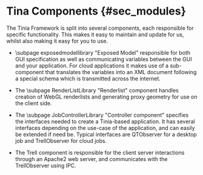 Tina Components {#sec_modules}
============

The Tinia Framework is split into several components, each responsible for specific
functionality. This makes it easy to maintain and update for us, whilst also
making it easy for you to use.

- \subpage exposedmodellibrary "Exposed Model"
    responsible for both GUI
  specification as well as communicating variables between the GUI and your
  application. For cloud applications it makes use of a sub-component that
  translates the variables into an XML document following a special schema which
  is transmitted across the internet.

- The \subpage RenderListLibrary "Renderlist" component handles creation of WebGL renderlists and generating proxy geometry
  for use on the client side.

- The \subpage JobControllerLibrary "Controller component" specifies the interfaces needed to create a
  Tinia-based application. It has several interfaces depending on the use-case of
  the application, and can easily be extended if need be. Typical interfaces are
  QTObserver for a desktop job and TrellObserver for cloud jobs.

- The Trell component is responsible for the client  server interactions
  through an Apache2 web server, and communicates with the TrellObserver using
  IPC.
